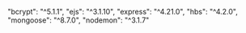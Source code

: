 "bcrypt": "^5.1.1",
"ejs": "^3.1.10",
"express": "^4.21.0",
"hbs": "^4.2.0",
"mongoose": "^8.7.0",
"nodemon": "^3.1.7"